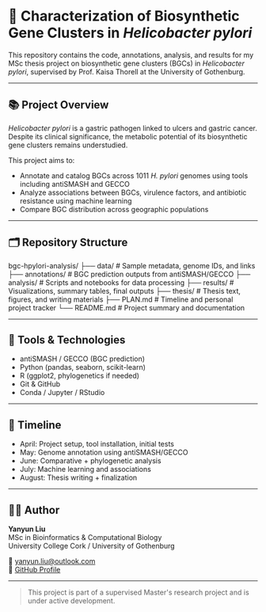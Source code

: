 # 🧬 Characterization of Biosynthetic Gene Clusters in *Helicobacter pylori*

This repository contains the code, annotations, analysis, and results for my MSc thesis project on biosynthetic gene clusters (BGCs) in *Helicobacter pylori*, supervised by Prof. Kaisa Thorell at the University of Gothenburg.

---

## 📚 Project Overview

*Helicobacter pylori* is a gastric pathogen linked to ulcers and gastric cancer. Despite its clinical significance, the metabolic potential of its biosynthetic gene clusters remains understudied.

This project aims to:
- Annotate and catalog BGCs across 1011 *H. pylori* genomes using tools including antiSMASH and GECCO
- Analyze associations between BGCs, virulence factors, and antibiotic resistance using machine learning
- Compare BGC distribution across geographic populations
---

## 🗂️ Repository Structure

bgc-hpylori-analysis/ ├── data/ # Sample metadata, genome IDs, and links ├── annotations/ # BGC prediction outputs from antiSMASH/GECCO ├── analysis/ # Scripts and notebooks for data processing ├── results/ # Visualizations, summary tables, final outputs ├── thesis/ # Thesis text, figures, and writing materials ├── PLAN.md # Timeline and personal project tracker └── README.md # Project summary and documentation


---

## 🧰 Tools & Technologies

- antiSMASH / GECCO (BGC prediction)
- Python (pandas, seaborn, scikit-learn)
- R (ggplot2, phylogenetics if needed)
- Git & GitHub
- Conda / Jupyter / RStudio

---

## 📅 Timeline

- April: Project setup, tool installation, initial tests
- May: Genome annotation using antiSMASH/GECCO
- June: Comparative + phylogenetic analysis
- July: Machine learning and associations
- August: Thesis writing + finalization

---

## 👩‍💻 Author

**Yanyun Liu**  
MSc in Bioinformatics & Computational Biology  
University College Cork / University of Gothenburg

📧 yanyun.liu@outlook.com  
🔗 [GitHub Profile](https://github.com/liu-yanyun)

---

> This project is part of a supervised Master's research project and is under active development.
